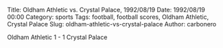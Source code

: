 Title: Oldham Athletic vs. Crystal Palace, 1992/08/19
Date: 1992/08/19 00:00
Category: sports
Tags: football, football scores, Oldham Athletic, Crystal Palace
Slug: oldham-athletic-vs-crystal-palace
Author: carbonero


Oldham Athletic 1 - 1 Crystal Palace
